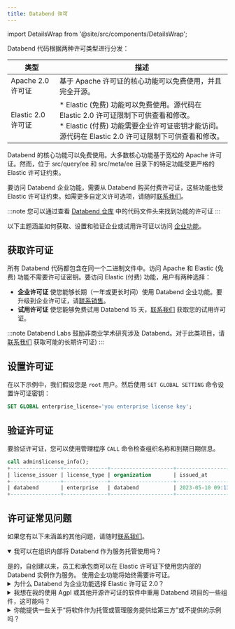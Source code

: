 ```yaml
---
title: Databend 许可
---
```


import DetailsWrap from '@site/src/components/DetailsWrap';

Databend 代码根据两种许可类型进行分发：

| 类型                | 描述                                                                                                                                                                                                                                                                                         |
|---------------------|-----------------------------------------------------------------------------------------------------------------------------------------------------------------------------------------------------------------------------------------------------------------------------------------------------|
| Apache 2.0 许可证  | 基于 Apache 许可证的核心功能可以免费使用，并且完全开源。                                                                                                                                                                                                                       |
| Elastic 2.0 许可证 | * Elastic (免费) 功能可以免费使用。源代码在 Elastic 2.0 许可证限制下可供查看和修改。 <br/> * Elastic (付费) 功能需要企业许可证密钥才能访问。源代码在 Elastic 2.0 许可证限制下可供查看和修改。 | 

Databend 的核心功能可以免费使用。大多数核心功能基于宽松的 Apache 许可证。然而，位于 src/query/ee 和 src/meta/ee 目录下的特定功能受更严格的 Elastic 许可证约束。

要访问 Databend 企业功能，需要从 Databend 购买付费许可证，这些功能也受 Elastic 许可证约束。如需更多自定义许可选项，请随时[联系我们](https://www.databend.com/contact-us)。

:::note
您可以通过查看 [Databend 仓库](https://github.com/datafuselabs/databend) 中的代码文件头来找到功能的许可证
:::

以下主题涵盖如何获取、设置和验证企业或试用许可证以访问 [企业功能](10-enterprise-features.md)。

## 获取许可证

所有 Databend 代码都包含在同一个二进制文件中。访问 Apache 和 Elastic (免费) 功能不需要许可证密钥。要访问 Elastic (付费) 功能，用户有两种选择：
* **企业许可证** 使您能够长期（一年或更长时间）使用 Databend 企业功能。要升级到企业许可证，请[联系销售](https://www.databend.com/contact-us)。
* **试用许可证** 使您能够免费试用 Databend 15 天，[联系我们](https://www.databend.com/contact-us) 获取您的试用许可证。

:::note
Databend Labs 鼓励非商业学术研究涉及 Databend。对于此类项目，请[联系我们](https://www.databend.com/contact-us) 获取可能的长期许可证)
:::

## 设置许可证

在以下示例中，我们假设您是 `root` 用户。然后使用 `SET GLOBAL SETTING` 命令设置许可证密钥：

```sql
SET GLOBAL enterprise_license='you enterprise license key';
```

## 验证许可证

要验证许可证，您可以使用管理程序 `CALL` 命令检查组织名称和到期日期信息。

```sql
call admin$license_info();
+----------------+--------------+--------------------+----------------------------+----------------------------+---------------------------------------+
| license_issuer | license_type | organization       | issued_at                  | expire_at                  | available_time_until_expiry           |
+----------------+--------------+--------------------+----------------------------+----------------------------+---------------------------------------+
| databend       | enterprise   | databend           | 2023-05-10 09:13:21.000000 | 2024-05-09 09:13:20.000000 | 11months 30days 2h 3m 31s 802ms 872us |
+----------------+--------------+--------------------+----------------------------+----------------------------+---------------------------------------+
```

## 许可证常见问题

如果您有以下未涵盖的其他问题，请随时[联系我们](https://www.databend.com/contact-us)。
<DetailsWrap>

<details open>
  <summary>我可以在组织内部将 Databend 作为服务托管使用吗？</summary>
   <p></p>
   是的，自创建以来，员工和承包商可以在 Elastic 许可证下使用您内部的 Databend 实例作为服务。
   使用企业功能将始终需要许可证。
</details>

<details>
  <summary>为什么 Databend 为企业功能选择 Elastic 许可证 2.0？</summary>
   <p></p>
   Elastic 许可证 2.0 在开源价值和商业利益之间提供了良好的平衡。
   与其他许可证（如商业源代码许可证、自定义社区许可证）相比，Elastic 许可证 2.0 简单、简短且清晰。
   仅应用了三个限制：<br/>
   1. 不能将软件作为具有对功能/功能的实质性访问的托管或管理服务提供。<br/>
   2. 不能修改或规避许可证密钥功能或删除/模糊受保护的功能。<br/>
   3. 不能更改/删除/许可、版权或软件中许可方的商标声明。
</details>

<details>
  <summary>我想在我的使用 Agpl 或其他开源许可证的软件中重用 Databend 项目的一些组件，这可能吗？</summary>
   <p></p>
   Databend 团队致力于支持开源社区，并愿意考虑将特定有用的内部组件提取为单独的项目，并使用其自己的许可证，例如 APL。
</details>

<details>
  <summary>你能提供一些关于“将软件作为托管或管理服务提供给第三方”或不提供的示例吗？</summary>
   <p></p>

**我在我的分析 SaaS 产品中使用 databend 进行数据仪表板**

这在 ELv2 下是允许的。<br/><br/>

**我是一名分析工程师，为我的组织内部设置 Databend**

这在 ELv2 下是允许的，因为您没有将软件作为托管服务提供。<br/><br/>

**我是一家托管服务提供商，为我的客户运行 Databend**

如果您的客户不访问 Databend，这在 ELv2 下是允许的。如果您的客户作为您服务的一部分访问 Databend 的大部分功能，这可能不被允许。
</details>

</DetailsWrap>
